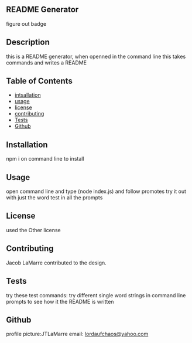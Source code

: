 ## README Generator
figure out badge
 ## Description
 this is a README generator, when openned in the command line this takes commands and writes a README

## Table of Contents
* [intsallation](#Installation)
* [usage](#Usage)
* [license](#License)
* [contributing](#Contributing)
* [Tests](#Tests)
* [Github](#Github)

## Installation
npm i on command line to install

## Usage
open command line and type (node index.js) and follow promotes try it out with just the word test in all the prompts

## License
used the Other license

## Contributing
Jacob LaMarre contributed to the design.

## Tests
try these test commands: try different single word strings in command line prompts to see how it the README is written

## Github
profile picture:JTLaMarre
email: lordaufchaos@yahoo.com